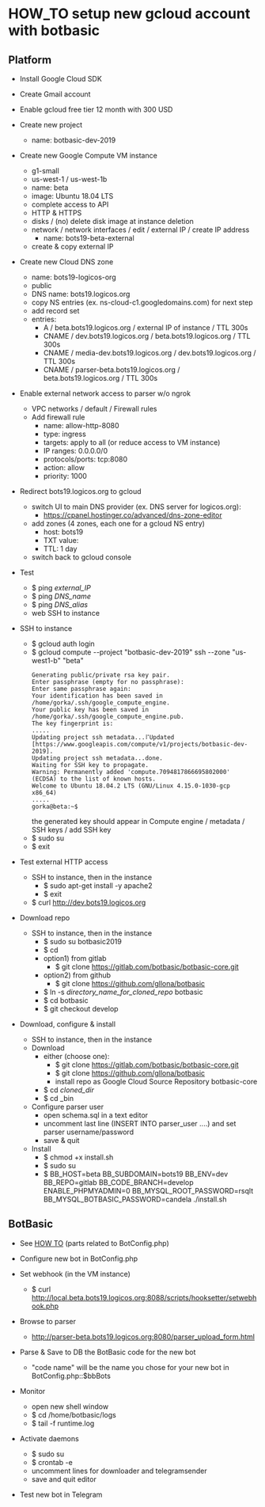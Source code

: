 # HOW_TO setup new gcloud account with botbasic

## Platform

* Install Google Cloud SDK

* Create Gmail account

* Enable gcloud free tier 12 month with 300 USD

* Create new project
  - name: botbasic-dev-2019
  
* Create new Google Compute VM instance
  - g1-small
  - us-west-1 / us-west-1b
  - name: beta
  - image: Ubuntu 18.04 LTS
  - complete access to API
  - HTTP & HTTPS
  - disks / (no) delete disk image at instance deletion
  - network / network interfaces / edit / external IP / create IP address
    - name: bots19-beta-external
  - create & copy external IP
  
* Create new Cloud DNS zone
  - name: bots19-logicos-org
  - public
  - DNS name: bots19.logicos.org
  - copy NS entries (ex. ns-cloud-c1.googledomains.com) for next step
  - add record set
  - entries:
    - A / beta.bots19.logicos.org / external IP of instance / TTL 300s
    - CNAME / dev.bots19.logicos.org / beta.bots19.logicos.org / TTL 300s
    - CNAME / media-dev.bots19.logicos.org / dev.bots19.logicos.org / TTL 300s
    - CNAME / parser-beta.bots19.logicos.org / beta.bots19.logicos.org / TTL 300s
    
* Enable external network access to parser w/o ngrok
  - VPC networks / default / Firewall rules
  - Add firewall rule
    - name: allow-http-8080
    - type: ingress
    - targets: apply to all (or reduce access to VM instance)
    - IP ranges: 0.0.0.0/0
    - protocols/ports: tcp:8080
    - action: allow
    - priority: 1000

* Redirect bots19.logicos.org to gcloud
  - switch UI to main DNS provider (ex. DNS server for logicos.org):
    - https://cpanel.hostinger.co/advanced/dns-zone-editor
  - add zones (4 zones, each one for a gcloud NS entry)
    - host: bots19
    - TXT value: <NS entry>
    - TTL: 1 day
  - switch back to gcloud console  
  
* Test
  - $ ping *external_IP*
  - $ ping *DNS_name*
  - $ ping *DNS_alias*
  - web SSH to instance
  
* SSH to instance  
  - $ gcloud auth login
  - $ gcloud compute --project "botbasic-dev-2019" ssh --zone "us-west1-b" "beta"
    ```
    Generating public/private rsa key pair.
    Enter passphrase (empty for no passphrase): 
    Enter same passphrase again: 
    Your identification has been saved in /home/gorka/.ssh/google_compute_engine.
    Your public key has been saved in /home/gorka/.ssh/google_compute_engine.pub.
    The key fingerprint is:
    .....
    Updating project ssh metadata...⠏Updated [https://www.googleapis.com/compute/v1/projects/botbasic-dev-2019].
    Updating project ssh metadata...done.                                                              
    Waiting for SSH key to propagate.
    Warning: Permanently added 'compute.7094817866695802000' (ECDSA) to the list of known hosts.
    Welcome to Ubuntu 18.04.2 LTS (GNU/Linux 4.15.0-1030-gcp x86_64)
    .....
    gorka@beta:~$
    ```  
    the generated key should appear in Compute engine / metadata / SSH keys / add SSH key
  - $ sudo su
  - $ exit
  
* Test external HTTP access
  - SSH to instance, then in the instance
    - $ sudo apt-get install -y apache2
    - $ exit
  - $ curl http://dev.bots19.logicos.org

* Download repo
  - SSH to instance, then in the instance
    - $ sudo su botbasic2019
    - $ cd
    - option1) from gitlab
      - $ git clone https://gitlab.com/botbasic/botbasic-core.git
    - option2) from github
      - $ git clone https://github.com/gllona/botbasic
    - $ ln -s *directory_name_for_cloned_repo* botbasic
    - $ cd botbasic
    - $ git checkout develop

* Download, configure & install
  - SSH to instance, then in the instance
  - Download
    - either (choose one):
      - $ git clone https://gitlab.com/botbasic/botbasic-core.git
      - $ git clone https://github.com/gllona/botbasic
      - install repo as Google Cloud Source Repository botbasic-core
    - $ cd *cloned_dir*
    - $ cd _bin
  - Configure parser user
    - open schema.sql in a text editor
    - uncomment last line (INSERT INTO parser_user ....) and set parser username/password
    - save & quit
  - Install
    - $ chmod +x install.sh
    - $ sudo su
    - $ BB_HOST=beta BB_SUBDOMAIN=bots19 BB_ENV=dev BB_REPO=gitlab BB_CODE_BRANCH=develop ENABLE_PHPMYADMIN=0 BB_MYSQL_ROOT_PASSWORD=rsqlt BB_MYSQL_BOTBASIC_PASSWORD=candela ./install.sh

## BotBasic

* See [HOW TO](./HOWTO_BBAPPS_CONFIGURATION) (parts related to BotConfig.php)

* Configure new bot in BotConfig.php

* Set webhook (in the VM instance) 
  - $ curl http://local.beta.bots19.logicos.org:8088/scripts/hooksetter/setwebhook.php
  
* Browse to parser
  - http://parser-beta.bots19.logicos.org:8080/parser_upload_form.html

* Parse & Save to DB the BotBasic code for the new bot
  - "code name" will be the name you chose for your new bot in BotConfig.php::$bbBots
  
* Monitor
  - open new shell window
  - $ cd /home/botbasic/logs
  - $ tail -f runtime.log

* Activate daemons
  - $ sudo su
  - $ crontab -e
  - uncomment lines for downloader and telegramsender
  - save and quit editor

* Test new bot in Telegram
